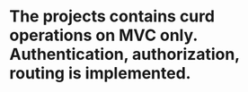 # The projects contains curd operations on MVC only. Authentication, authorization, routing is implemented.

